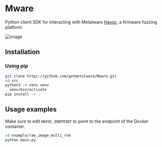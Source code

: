 # Mware

Python client SDK for interacting with Metalware [Havoc](https://www.mware.ink/product), a firmware fuzzing platform.

![image](https://github.com/getmetalware/getmetalware/blob/main/project_diagram.2.0.9.svg)


## Installation

### Using pip

```bash
git clone https://github.com/getmetalware/Mware.git
cd src
python3 -m venv venv
. venv/bin/activate
pip install -e .
```

## Usage examples

Make sure to edit `HAVOC_ENDPOINT` to point to the endpoint of the Docker container.

```bash
cd example/raw_image_multi_rom
python main.py
```
